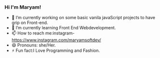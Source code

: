 ### Hi I'm Maryam!

- 🔭 I’m currently working on some basic vanila javaScript projects to have grip on Front-end.
- 🌱 I’m currently learning Front End Webdevelopment.
- 📫 How to reach me:instagram-https://www.instagram.com/maryamsoftdev/
- 😄 Pronouns: she/Her.
- ⚡ Fun fact:I Love Programming and Fashion.
